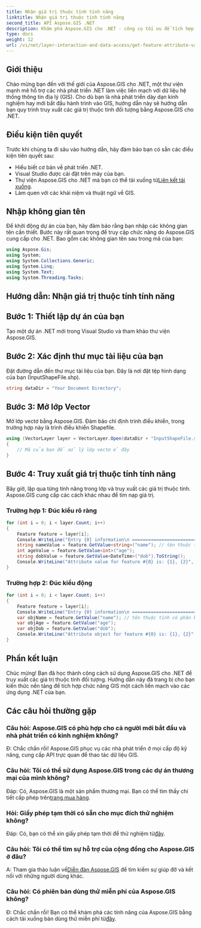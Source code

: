 ```yaml
---
title: Nhận giá trị thuộc tính tính năng
linktitle: Nhận giá trị thuộc tính tính năng
second_title: API Aspose.GIS .NET
description: Khám phá Aspose.GIS cho .NET - công cụ tối ưu để tích hợp dữ liệu GIS liền mạch. Tải về dùng thử ngay! #Aspose #GIS #.NET
type: docs
weight: 12
url: /vi/net/layer-interaction-and-data-access/get-feature-attribute-value/
---
```

## Giới thiệu
Chào mừng bạn đến với thế giới của Aspose.GIS cho .NET, một thư viện mạnh mẽ hỗ trợ các nhà phát triển .NET làm việc liền mạch với dữ liệu hệ thống thông tin địa lý (GIS). Cho dù bạn là nhà phát triển dày dạn kinh nghiệm hay mới bắt đầu hành trình vào GIS, hướng dẫn này sẽ hướng dẫn bạn quy trình truy xuất các giá trị thuộc tính đối tượng bằng Aspose.GIS cho .NET.
## Điều kiện tiên quyết
Trước khi chúng ta đi sâu vào hướng dẫn, hãy đảm bảo bạn có sẵn các điều kiện tiên quyết sau:
- Hiểu biết cơ bản về phát triển .NET.
- Visual Studio được cài đặt trên máy của bạn.
-  Thư viện Aspose.GIS cho .NET mà bạn có thể tải xuống từ[Liên kết tải xuống](https://releases.aspose.com/gis/net/).
- Làm quen với các khái niệm và thuật ngữ về GIS.
## Nhập không gian tên
Để khởi động dự án của bạn, hãy đảm bảo rằng bạn nhập các không gian tên cần thiết. Bước này rất quan trọng để truy cập chức năng do Aspose.GIS cung cấp cho .NET. Bao gồm các không gian tên sau trong mã của bạn:
```csharp
using Aspose.Gis;
using System;
using System.Collections.Generic;
using System.Linq;
using System.Text;
using System.Threading.Tasks;
```
## Hướng dẫn: Nhận giá trị thuộc tính tính năng
## Bước 1: Thiết lập dự án của bạn
Tạo một dự án .NET mới trong Visual Studio và tham khảo thư viện Aspose.GIS.
## Bước 2: Xác định thư mục tài liệu của bạn
Đặt đường dẫn đến thư mục tài liệu của bạn. Đây là nơi đặt tệp hình dạng của bạn (InputShapeFile.shp).
```csharp
string dataDir = "Your Document Directory";
```
## Bước 3: Mở lớp Vector
Mở lớp vectơ bằng Aspose.GIS. Đảm bảo chỉ định trình điều khiển, trong trường hợp này là trình điều khiển Shapefile.
```csharp
using (VectorLayer layer = VectorLayer.Open(dataDir + "InputShapeFile.shp", Drivers.Shapefile))
{
    // Mã của bạn để xử lý lớp vectơ ở đây
}
```
## Bước 4: Truy xuất giá trị thuộc tính tính năng
Bây giờ, lặp qua từng tính năng trong lớp và truy xuất các giá trị thuộc tính. Aspose.GIS cung cấp các cách khác nhau để tìm nạp giá trị.
### Trường hợp 1: Đúc kiểu rõ ràng
```csharp
for (int i = 0; i < layer.Count; i++)
{
    Feature feature = layer[i];
    Console.WriteLine("Entry {0} information\n ========================", i);
    string nameValue = feature.GetValue<string>("name"); // tên thuộc tính có phân biệt chữ hoa chữ thường
    int ageValue = feature.GetValue<int>("age");
    string dobValue = feature.GetValue<DateTime>("dob").ToString();
    Console.WriteLine("Attribute value for feature #{0} is: {1}, {2}", nameValue, ageValue, dobValue);
}
```
### Trường hợp 2: Đúc kiểu động
```csharp
for (int i = 0; i < layer.Count; i++)
{
    Feature feature = layer[i];
    Console.WriteLine("Entry {0} information\n ========================", i);
    var objName = feature.GetValue("name"); // tên thuộc tính có phân biệt chữ hoa chữ thường
    var objAge = feature.GetValue("age");
    var objDob = feature.GetValue("dob");
    Console.WriteLine("Attribute object for feature #{0} is: {1}, {2}", objName, objAge, objDob);
}
```
## Phần kết luận
Chúc mừng! Bạn đã học thành công cách sử dụng Aspose.GIS cho .NET để truy xuất các giá trị thuộc tính đối tượng. Hướng dẫn này đã trang bị cho bạn kiến thức nền tảng để tích hợp chức năng GIS một cách liền mạch vào các ứng dụng .NET của bạn.
## Các câu hỏi thường gặp
### Câu hỏi: Aspose.GIS có phù hợp cho cả người mới bắt đầu và nhà phát triển có kinh nghiệm không?
Đ: Chắc chắn rồi! Aspose.GIS phục vụ các nhà phát triển ở mọi cấp độ kỹ năng, cung cấp API trực quan để thao tác dữ liệu GIS.
### Câu hỏi: Tôi có thể sử dụng Aspose.GIS trong các dự án thương mại của mình không?
 Đáp: Có, Aspose.GIS là một sản phẩm thương mại. Bạn có thể tìm thấy chi tiết cấp phép trên[trang mua hàng](https://purchase.aspose.com/buy).
### Hỏi: Giấy phép tạm thời có sẵn cho mục đích thử nghiệm không?
 Đáp: Có, bạn có thể xin giấy phép tạm thời để thử nghiệm từ[đây](https://purchase.aspose.com/temporary-license/).
### Câu hỏi: Tôi có thể tìm sự hỗ trợ của cộng đồng cho Aspose.GIS ở đâu?
 A: Tham gia thảo luận về[Diễn đàn Aspose.GIS](https://forum.aspose.com/c/gis/33) để tìm kiếm sự giúp đỡ và kết nối với những người dùng khác.
### Câu hỏi: Có phiên bản dùng thử miễn phí của Aspose.GIS không?
 Đ: Chắc chắn rồi! Bạn có thể khám phá các tính năng của Aspose.GIS bằng cách tải xuống bản dùng thử miễn phí từ[đây](https://releases.aspose.com/).